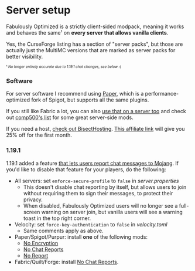 # Server setup

Fabulously Optimized is a strictly client-sided modpack, meaning it works and behaves the same¹ on **every server that allows vanilla clients**. 

Yes, the CurseForge listing has a section of "server packs", but those are actually just the MultiMC versions that are marked as server packs for better visibility.

<sub><sup>¹ _No longer entirely accurate due to 1.19.1 chat changes, see below :(_</sup></sub>

### Software

For server software I recommend using [Paper](https://papermc.io), which is a performance-optimized fork of Spigot, but supports all the same plugins. 

If you still like Fabric a lot, you can also [use that on a server too](https://fabricmc.net/use/?page=server) and check out [comp500's list](https://github.com/comp500/fabric-serverside-mods#performance) for some great server-side mods.

If you need a host, [check out BisectHosting](https://www.bisecthosting.com/clients/aff.php?aff=2604). [This affiliate link](https://www.bisecthosting.com/clients/aff.php?aff=2604) will give you 25% off for the first month.

### 1.19.1

1.19.1 added a feature [that lets users report chat messages to Mojang](1-19-1-faq.md). If you'd like to disable that feature for your players, do the following:

- All servers: set `enforce-secure-profile` to `false` in _server.properties_
  - This doesn't disable chat reporting by itself, but allows users to join without requiring them to sign their messages, to protect their privacy.
  - When disabled, Fabulously Optimized users will no longer see a full-screen warning on server join, but vanilla users will see a warning toast in the top right corner. 
- Velocity: set `force-key-authentication` to `false` in _velocity.toml_
  - Same comments apply as above.
- Paper/Spigot/Purpur: install **one** of the following mods:
  - [No Encryption](https://www.spigotmc.org/resources/noencryption.102902/)
  - [No Chat Reports](https://www.spigotmc.org/resources/no-chat-reports.102990/)
  - [No Report](https://www.spigotmc.org/resources/noreport.102844/)
- Fabric/Quilt/Forge: install [No Chat Reports](https://www.curseforge.com/minecraft/mc-mods/no-chat-reports).
